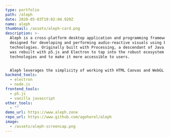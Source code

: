 ```yaml
---
type: portfolio
path: /aleph
date: 2020-05-03T19:02:04.920Z
name: aleph
thumbnail: /assets/aleph-card.png
description: >-
  Aleph is a cross-platform desktop application and programming framework
  designed for developing and performing audio-reactive visuals using browser
  technologies. Originally built with Processing, a descendant of Java, Aleph
  was rebuilt with p5.js and Electron to tap into the robust ecosystem of web
  technologies and to make it more accessible to users.


  Aleph leverages the simplicity of working with HTML Canvas and WebGL that p5.js provides, wraps it in a self-contained app with loads of helpful utilities designed to accelerate development, and provides a custom MIDI implementation that allows for expressive live performances.
backend_tools:
  - electron
  - node.js
frontend_tools:
  - p5.js
  - vanilla javascript
other_tools:
  - ""
demo_url: https://www.aleph.zone
repo_url: https://www.github.com/agohorel/aleph
image:
  - /assets/aleph-screencap.png
---
```

